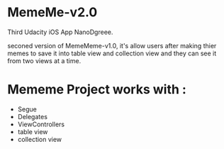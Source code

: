# MemeMe-v2.0
Third Udacity iOS App NanoDgreee.

seconed version of MemeMeme-v1.0, it's allow users after making thier memes to save it into table view and collection view and they can see it from two views at a time. 

# Mememe Project works with :
+ Segue
+ Delegates
+ ViewControllers
+ table view 
+ collection view 
